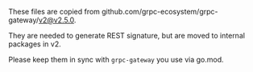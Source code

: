 These files are copied from github.com/grpc-ecosystem/grpc-gateway/v2@v2.5.0.

They are needed to generate REST signature, but are moved to internal packages in v2.

Please keep them in sync with `grpc-gateway` you use via go.mod.